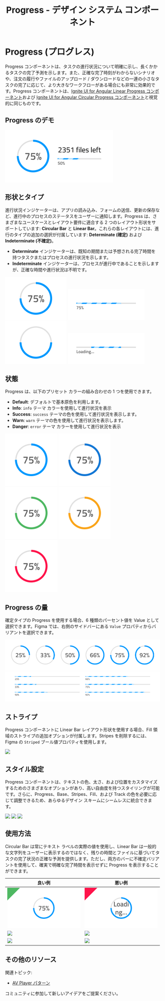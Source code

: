﻿---
title: Progress - デザイン システム コンポーネント
_description: Progress コンポーネント シンボルは、タスクの状態、進捗、完了をビジュアルで示すインジケーターです。
_keywords: デザイン システム, デザイン システム UX, UI キット, Figma, Figma to Angular, Figma からコードをエクスポート, Figma to HTML, Figma HTML, Figma UI キット, Ignite UI for Angular, Angular, Angular デザイン システム, Angular 用のデザイン キット
_language: ja
---

# Progress (プログレス)

Progress コンポーネントは、タスクの進行状況について明確に示し、長くかかるタスクの完了予測を示します。また、正確な完了時刻がわからないシナリオや、注文の履行やファイルのアップロード / ダウンロードなどの一連の小さなタスクの完了に応じて、より大きなワークフローがある場合にも非常に効果的です。Progress コンポーネントは、[Ignite UI for Angular Linear Progress コンポーネント](https://jp.infragistics.com/products/ignite-ui-angular/angular/components/linear_progress.html)および [Ignite UI for Angular Circular Progress コンポーネント](https://jp.infragistics.com/products/ignite-ui-angular/angular/components/circular_progress.html)と視覚的に同じものです。

## Progress のデモ

<img class="responsive-img" src="../images/progress_demo.png" srcset="../images/progress_demo@2x.png 2x" />

## 形状とタイプ

進行状況インジケーターは、アプリの読み込み、フォームの送信、更新の保存など、進行中のプロセスのステータスをユーザーに通知します。Progress は、さまざまなユースケースとレイアウト要件に適合する 2 つのレイアウト形状をサポートしています: **Circular Bar** と **Linear Bar**。これらの各レイアウトには、進行のタイプの追加の選択が付属しています: **Determinate (確定)** および **Indeterminate (不確定)**。

- **Determinate** インジケーターは、既知の期間または予想される完了時間を持つタスクまたはプロセスの進行状況を示します。
- **Indeterminate** インジケーターは、プロセスが進行中であることを示しますが、正確な時間や進行状況は不明です。

<img class="responsive-img" src="../images/progress_circular_determinate.png" srcset="../images/progress_circular_determinate@2x.png 2x" />
<img class="responsive-img" src="../images/progress_linear_determinate.png" srcset="../images/progress_linear_determinate@2x.png 2x" />
<img class="responsive-img" src="../images/progress_circular_indeterminate.png" srcset="../images/progress_circular_indeterminate@2x.png 2x" />
<img class="responsive-img" src="../images/progress_linear_indeterminate.png" srcset="../images/progress_linear_indeterminate@2x.png 2x" />

## 状態

Progress は、以下のプリセット カラーの組み合わせの 1 つを使用できます。

- **Default**: デフォルトで基本原色を利用します。
- **Info**: `info` テーマ カラーを使用して進行状況を表示
- **Success**: `success` テーマの色を使用して進行状況を表示します。
- **Warn**: `warn` テーマの色を使用して進行状況を表示します。
- **Danger**: `error` テーマ カラーを使用して進行状況を表示

<img class="responsive-img" src="../images/progress_default.png" srcset="../images/progress_default@2x.png 2x" />
<img class="responsive-img" src="../images/progress_info.png" srcset="../images/progress_info@2x.png 2x" />
<img class="responsive-img" src="../images/progress_success.png" srcset="../images/progress_success@2x.png 2x" />
<img class="responsive-img" src="../images/progress_warn.png" srcset="../images/progress_warn@2x.png 2x" />
<img class="responsive-img" src="../images/progress_danger.png" srcset="../images/progress_danger@2x.png 2x" />

## Progress の量

確定タイプの Progress を使用する場合、6 種類のパーセント値を Value として選択できます。Figma では、右側のサイドバーにある `Value` プロパティからバリアントを選択できます。

<img class="responsive-img" src="../images/progress_circular-progress-amount.png" srcset="../images/progress_circular-progress-amount@2x.png 2x" />
<img class="responsive-img" src="../images/progress_linear-progress-amount.png" srcset="../images/progress_linear-progress-amount@2x.png 2x" />

## ストライプ

Progress コンポーネントに Linear Bar レイアウト形状を使用する場合、Fill 領域のストライプの追加オプションが付属します。Stripes を削除するには、Figma の `Striped` ブール値プロパティを使用します。

<img class="responsive-img" src="../images/progress_linearstripes.png" srcset="../images/progress_linearstripes@2x.png 2x" />

## スタイル設定

Progress コンポーネントは、テキストの色、太さ、および位置をカスタマイズするためのさまざまなオプションがあり、高い自由度を持つスタイリングが可能です。さらに、Progress、Base、Stripes、Fill、および Track の色を必要に応じて調整できるため、あらゆるデザイン スキームにシームレスに統合できます。

<img class="responsive-img" src="../images/progress_striped.png" srcset="../images/progress_striped@2x.png 2x" />
<img class="responsive-img" src="../images/progress_clear.png" srcset="../images/progress_clear@2x.png 2x" />
<img class="responsive-img" src="../images/progress_twocolor.png" srcset="../images/progress_twocolor@2x.png 2x" />

## 使用方法

Circular Bar は常にテキスト ラベルの実際の値を使用し、Linear Bar は一般的な文字列をユーザーに表示するのではなく、残りの時間とファイルに基づいてタスクの完了状況の正確な予測を提供します。ただし、両方のバーに不確定バリアントを使用して、確実で明確な完了時間を表示せずに Progress を表示することができます。

| 良い例                                                                             | 悪い例                                                                                 |
| ---------------------------------------------------------------------------------- | -------------------------------------------------------------------------------------- |
| <img class="responsive-img" src="../images/progress_do1.png" srcset="../images/progress_do1@2x.png 2x" /> | <img class="responsive-img" src="../images/progress_dont1.png" srcset="../images/progress_dont1@2x.png 2x" /> |
| <img class="responsive-img" src="../images/progress_do2.png" srcset="../images/progress_do2@2x.png 2x" /> | <img class="responsive-img" src="../images/progress_dont2.png" srcset="../images/progress_dont2@2x.png 2x" /> |
| <img class="responsive-img" src="../images/progress_do3.png" srcset="../images/progress_do3@2x.png 2x" /> | <img class="responsive-img" src="../images/progress_dont3.png" srcset="../images/progress_dont3@2x.png 2x" /> |

## その他のリソース

関連トピック:

- [AV Player パターン](../patterns/av.md)
  <div class="divider--half"></div>

コミュニティに参加して新しいアイデアをご提案ください。
